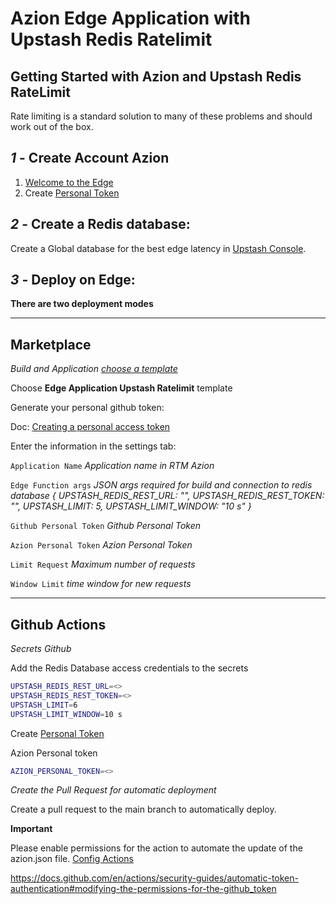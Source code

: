 # Azion Edge Application with Upstash Redis Ratelimit

## Getting Started with Azion and Upstash Redis RateLimit

Rate limiting is a standard solution to many of these problems and should work out of the box.

## *1* - Create Account Azion

1. [Welcome to the Edge](https://manager.azion.com/signup/)
2. Create [Personal Token](https://manager.azion.com/iam/personal-tokens)

## *2* - Create a Redis database:

Create a Global database for the best edge latency in [Upstash Console](https://console.upstash.com/). 


## *3* - Deploy on Edge:

**There are two deployment modes**

----------

## Marketplace

*Build and Application [choose a template](https://stage-manager.azion.com/build-application/build/choose-template)*

Choose **Edge Application Upstash Ratelimit** template

Generate your personal github token:

Doc: [Creating a personal access token](https://docs.github.com/en/authentication/keeping-your-account-and-data-secure/creating-a-personal-access-token)


Enter the information in the settings tab:

`Application Name` *Application name in RTM Azion*

`Edge Function args` *JSON args required for build and connection to redis database { UPSTASH_REDIS_REST_URL: "", UPSTASH_REDIS_REST_TOKEN: "", UPSTASH_LIMIT: 5, UPSTASH_LIMIT_WINDOW: "10 s" }*

`Github Personal Token` *Github Personal Token*

`Azion Personal Token` *Azion Personal Token*

`Limit Request` *Maximum number of requests*

`Window Limit` *time window for new requests*


----------

## Github Actions

*Secrets Github*

Add the Redis Database access credentials to the secrets

```bash
UPSTASH_REDIS_REST_URL=<>
UPSTASH_REDIS_REST_TOKEN=<>
UPSTASH_LIMIT=6
UPSTASH_LIMIT_WINDOW=10 s

```

Create [Personal Token](https://manager.azion.com/iam/personal-tokens)

Azion Personal token
```bash
AZION_PERSONAL_TOKEN=<>
```

*Create the Pull Request for automatic deployment*

Create a pull request to the main branch to automatically deploy.

**Important**

Please enable permissions for the action to automate the update of the azion.json file.
[Config Actions](https://github.com/jcbsfilho/azion-sample-application/settings/actions)


https://docs.github.com/en/actions/security-guides/automatic-token-authentication#modifying-the-permissions-for-the-github_token
